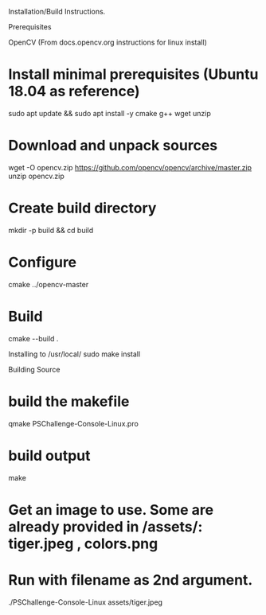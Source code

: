 Installation/Build Instructions.

Prerequisites

OpenCV
(From docs.opencv.org instructions for linux install)

# Install minimal prerequisites (Ubuntu 18.04 as reference)
sudo apt update && sudo apt install -y cmake g++ wget unzip
# Download and unpack sources
wget -O opencv.zip https://github.com/opencv/opencv/archive/master.zip
unzip opencv.zip
# Create build directory
mkdir -p build && cd build
# Configure
cmake  ../opencv-master
# Build
cmake --build .

Installing to /usr/local/
sudo make install

Building Source

# build the makefile
qmake PSChallenge-Console-Linux.pro
# build output
make 
# Get an image to use. Some are already provided in /assets/: tiger.jpeg , colors.png
# Run with filename as 2nd argument.
./PSChallenge-Console-Linux assets/tiger.jpeg


